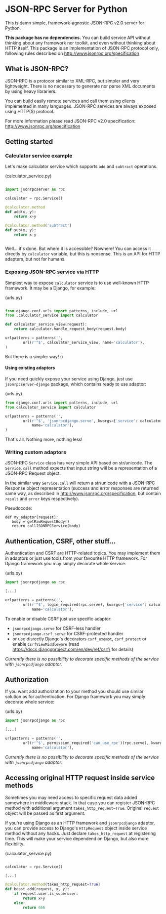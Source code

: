# JSON-RPC Server for Python

This is damn simple, framework-agnostic JSON-RPC v2.0 server for Python.

**This package has no dependencies.**
You can build service API without thinking about any framework nor toolkit, and even without thinking about HTTP itself.
This package is an implementation of JSON-RPC protocol only, following rules described on http://www.jsonrpc.org/specification

## What is JSON-RPC?

JSON-RPC is a protocor similar to XML-RPC, but simpler and very lightweight.
There is no necessary to generate nor parse XML documents by using heavy librariers. 

You can build easily remote services and call them using clients implemented in many languages.
JSON-RPC services are always exposed using HTTP(S) protocol.

For more information please read JSON-RPC v2.0 specification: http://www.jsonrpc.org/specification

## Getting started

### Calculator service example

Let's make calculator service which supports `add` and `subtract` operations. 

(calculator_service.py)
```python

import jsonrpcserver as rpc

calculator = rpc.Service()

@calculator.method
def add(x, y):
    return x+y

@calculator.method('subtract')
def sub(x, y):
    return x-y
    
```

Well... it's done. But where it is accessible? Nowhere! 
You can access it directly by `calculator` variable, but this is nonsense.
This is an API for HTTP adapters, but not for humans.


### Exposing JSON-RPC service via HTTP

Simplest way to expose `calculator` service is to use well-known HTTP framework.
It may be a Django, for example:

(urls.py)
```python

from django.conf.urls import patterns, include, url
from .calculator_service import calculator

def calculator_service_view(request):
    return calculator.handle_request_body(request.body)

urlpatterns = patterns('',
        url(r'^$', calculator_service_view, name='calculator'),
)
```

But there is a simpler way! :)


#### Using existing adaptors

If you need quickly expose your service using Django, just use `jsonrpcserver-django` package,
which contains ready to use adaptor:

(urls.py)
```python
from django.conf.urls import patterns, include, url
from calculator_service import calculator

urlpatterns = patterns('',
        url(r'^$', 'jsonrpcdjango.serve', kwargs={'service': calculator},
            name='calculator'),
)
```

That's all. Nothing more, nothing less!


### Writing custom adaptors

JSON-RPC `Service` class has very simple API based on str/unicode. 
The `Service.call` method expects that input string will be a representation of a JSON-RPC Request object.

In the similar way `Service.call` will return a str/unicode with a JSON-RPC Response object representation 
(success and error responses are returned same way, as described in http://www.jsonrpc.org/specification, but contain `result` and `error` keys respectively).

Pseudocode:
```
def my_adaptor(request):
   body = getRawRequestBody()
   return callJSONRPCService(body)
```

## Authentication, CSRF, other stuff...

Authentication and CSRF are HTTP-related topics. 
You may implement them in adaptors or just use tools from your favourite HTTP framework.
For Django framework you may simply decorate whole service:

(urls.py)
```python
import jsonrpcdjango as rpc

[...]

urlpatterns = patterns('',
        url(r'^$', login_required(rpc.serve), kwargs={'service': calculator},
            name='calculator'),
```

To enable or disable CSRF just use specific adaptor:
  - `jsonrpcdjango.serve` for CSRF-less handler
  - `jsonrpcdjango.csrf_serve` for CSRF-protected handler
  - or use disrectly Django's decorators `csrf_exempt`, `csrf_protect` or enable `CsrfViewMiddleware` (read https://docs.djangoproject.com/en/dev/ref/csrf/ for details) 

*Currently there is no possibility to decorate specific methods of the service with `jsonrpcdjango` adaptor.*

## Authorization

If you want add authorization to your method you should use similar solution as for authentication. 
For Django framework you may simply decorate whole service:

(urls.py)
```python
import jsonrpcdjango as rpc

[...]

urlpatterns = patterns('',
        url(r'^$', permission_required('can_use_rpc')(rpc.serve), kwargs={'service': calculator},
            name='calculator'),
```

*Currently there is no possibility to decorate specific methods of the service with `jsonrpcdjango` adaptor.*

## Accessing original HTTP request inside service methods

Sometimes you may need access to specific request data added somewhere
in middleware stack. In that case you can register JSON-RPC method with
additional argument `takes_http_request=True`. Original `request` object
will be passed as first argument.

If you're using Django as an HTTP framework and `jsonrpcdjango` adaptor,
you can provide access to Django's `HttpRequest` object inside service method
without any hacks. Just declare `takes_http_request` at registering
time. This will make your service dependend on Django, but also more flexibility.


(calculator_service.py)
```python

calculator = rpc.Service()

[...]

@calculator.method(takes_http_request=True)
def beast_add(request, x, y):
    if request.user.is_superuser:
        return x+y
    else:
        return 666

```

